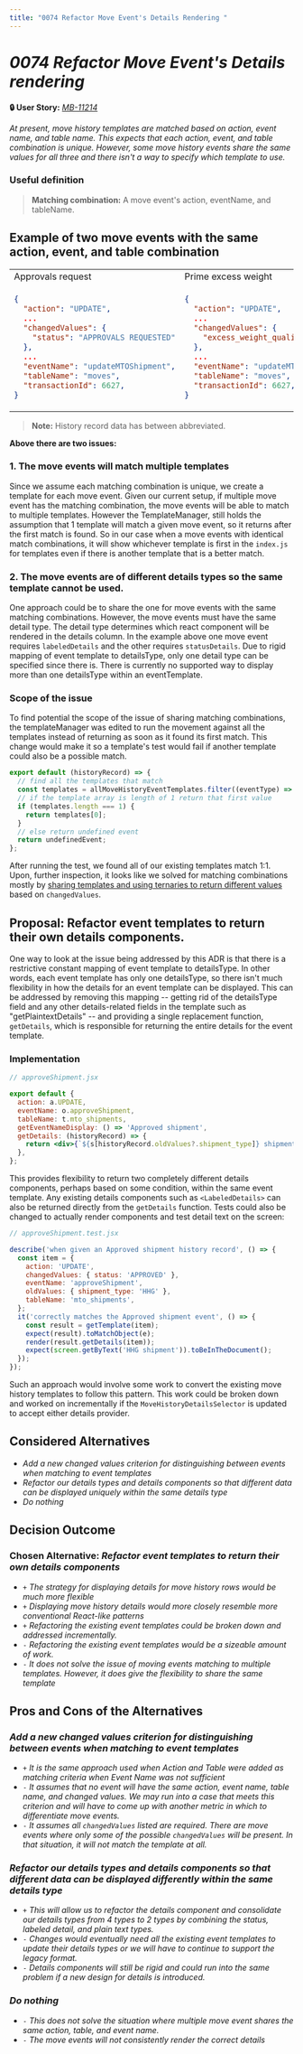 ```yaml
---
title: "0074 Refactor Move Event's Details Rendering "
---
```


# *0074 Refactor Move Event's Details rendering*

**🔒 User Story:** *[MB-11214](https://dp3.atlassian.net/browse/MB-12606)*

*At present, move history templates are matched based on action, event name, and table name. This expects that each action, event, and table combination is unique. However, some move history events share the same values for all three and there isn't a way to specify which template to use.*

### Useful definition
> **Matching combination:** A move event's action, eventName, and tableName.

## Example of two move events with the same action, event, and table combination

<table>
  <tr>
    <td>Approvals request</td>
    <td>Prime excess weight </td> 
  </tr>
  <tr>
    <td>

```json
{
  "action": "UPDATE",
  ...
  "changedValues": {
    "status": "APPROVALS REQUESTED"
  },
  ...
  "eventName": "updateMTOShipment",
  "tableName": "moves",
  "transactionId": 6627,
}
```

  </td>
    <td>

```json
{
  "action": "UPDATE",
  ...
  "changedValues": {
    "excess_weight_qualified_at": "2022-09-07T21:26:47"
  },
  ...
  "eventName": "updateMTOShipment",
  "tableName": "moves", 
  "transactionId": 6627,
}
```

  </td>
  </tr>
</table>

> **Note:**
> History record data has between abbreviated.


**Above there are two issues:**

### 1. The move events will match multiple templates
Since we assume each matching combination is unique, we create a template for each move event. Given our current setup, if multiple move event has the matching combination, the move events will be able to match to multiple templates. However the TemplateManager, still holds the assumption that 1 template will match a given move event, so it returns after the first match is found. So in our case when a move events with identical match combinations, it will show whichever template is first in the `index.js` for templates even if there is another template that is a better match.

### 2. The move events are of different details types so the same template cannot be used.
One approach could be to share the one for move events with the same matching combinations. However, the move events must have the same detail type. The detail type determines which react component will be rendered in the details column. In the example above one move event requires `labeledDetails` and the other requires `statusDetails`. Due to rigid mapping of event template to detailsType, only one detail type can be specified since there is. There is currently no supported way to display more than one detailsType within an eventTemplate.

### Scope of the issue
To find potential the scope of the issue of sharing matching combinations, the templateManager was edited to run the movement against all the templates instead of returning as soon as it found its first match. This change would make it so a template's test would fail if another template could also be a possible match.
```js
export default (historyRecord) => {
  // find all the templates that match
  const templates = allMoveHistoryEventTemplates.filter((eventType) => eventType.matches(historyRecord));
  // if the template array is length of 1 return that first value
  if (templates.length === 1) {
    return templates[0];
  }
  // else return undefined event
  return undefinedEvent;
};
```

After running the test, we found all of our existing templates match 1:1. Upon, further inspection, it looks like we solved for matching combinations mostly by [sharing templates and using ternaries to return different values](https://github.com/transcom/mymove/blob/f236493f47279345a6d280382ab13738f621c59b/src/constants/MoveHistory/EventTemplates/updateMTOShipmentDeprecatePaymentRequest.js) based on `changedValues`.

## Proposal: Refactor event templates to return their own details components.

One way to look at the issue being addressed by this ADR is that there is a restrictive constant mapping of event template to detailsType. In other words, each event template has only one detailsType, so there isn't much flexibility in how the details for an event template can be displayed. This can be addressed by removing this mapping -- getting rid of the detailsType field and any other details-related fields in the template such as "getPlaintextDetails" -- and providing a single replacement function, `getDetails`, which is responsible for returning the entire details for the event template.

### Implementation

```jsx
// approveShipment.jsx

export default {
  action: a.UPDATE,
  eventName: o.approveShipment,
  tableName: t.mto_shipments,
  getEventNameDisplay: () => 'Approved shipment',
  getDetails: (historyRecord) => {
    return <div>{`${s[historyRecord.oldValues?.shipment_type]} shipment`}</div>;
  },
};
```
This provides flexibility to return two completely different details components, perhaps based on some condition, within the same event template. 
Any existing details components such as `<LabeledDetails>` can also be returned directly from the `getDetails` function. 
Tests could also be changed to actually render components and test detail text on the screen:

```jsx
// approveShipment.test.jsx

describe('when given an Approved shipment history record', () => {
  const item = {
    action: 'UPDATE',
    changedValues: { status: 'APPROVED' },
    eventName: 'approveShipment',
    oldValues: { shipment_type: 'HHG' },
    tableName: 'mto_shipments',
  };
  it('correctly matches the Approved shipment event', () => {
    const result = getTemplate(item);
    expect(result).toMatchObject(e);
    render(result.getDetails(item));
    expect(screen.getByText('HHG shipment')).toBeInTheDocument();
  });
});
```
Such an approach would involve some work to convert the existing move history templates to follow this pattern. This work could be broken down and worked on incrementally if the `MoveHistoryDetailsSelector` is updated to accept either details provider. 


## Considered Alternatives
* *Add a new changed values criterion for distinguishing between events when matching to event templates*
* *Refactor our details types and details components so that different data can be displayed uniquely within the same details type*
* *Do nothing*

## Decision Outcome

### Chosen Alternative: *Refactor event templates to return their own details components*

* `+` *The strategy for displaying details for move history rows would be much more flexible*
* `+` *Displaying move history details would more closely resemble more conventional React-like patterns*
* `+` *Refactoring the existing event templates could be broken down and addressed incrementally.*
* `-` *Refactoring the existing event templates would be a sizeable amount of work.*
* `-` *It does not solve the issue of moving events matching to multiple templates. However, it does give the flexibility to share the same template*
## Pros and Cons of the Alternatives

### *Add a new changed values criterion for distinguishing between events when matching to event templates*
* `+` *It is the same approach used when Action and Table were added as matching criteria when Event Name was not sufficient*
* `-` *It assumes that no event will have the same action, event name, table name, and changed values. We may run into a case that meets this criterion and will have to come up with another metric in which to differentiate move events.*
* `-` *It assumes all `changedValues` listed are required. There are move events where only some of the possible `changedValues` will be present. In that situation, it will not match the template at all.*

### *Refactor our details types and details components so that different data can be displayed differently within the same details type*
* `+` *This will allow us to refactor the details component and consolidate our details types from 4 types to 2 types by combining the status, labeled detail, and plain text types.*
* `-` *Changes would eventually need all the existing event templates to update their details types or we will have to continue to support the legacy format.*
* `-` *Details components will still be rigid and could run into the same problem if a new design for details is introduced.*

### *Do nothing*

* `-` *This does not solve the situation where multiple move event shares the same action, table, and event name.*
* `-` *The move events will not consistently render the correct details*